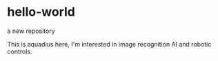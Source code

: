 # hello-world
a new repository

This is aquadius here, I'm interested in image recognition AI and robotic controls.
